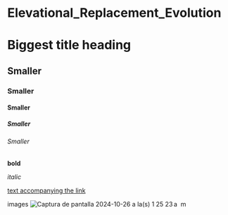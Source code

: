 # Elevational_Replacement_Evolution










# Biggest title heading
## Smaller
### Smaller
#### Smaller
##### Smaller
###### Smaller

**bold**

*italic*    

[text accompanying the link](https://www.amnh.org/)

images
![Captura de pantalla 2024-10-26 a la(s) 1 25 23 a  m](https://github.com/user-attachments/assets/c0f1710e-eb4e-4844-b1f6-99dae8d768ef)
